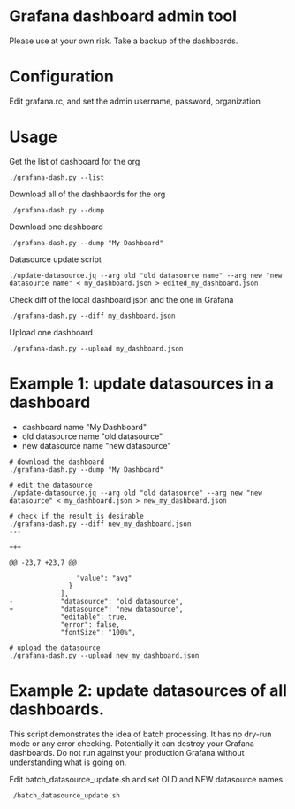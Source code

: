 # Grafana dashboard admin tool

Please use at your own risk. Take a backup of the dashboards.

# Configuration
Edit grafana.rc, and set the admin username, password, organization

# Usage

Get the list of dashboard for the org

```
./grafana-dash.py --list
```

Download all of the dashbaords for the org

```
./grafana-dash.py --dump
```

Download one dashboard

```
./grafana-dash.py --dump "My Dashboard"
```

Datasource update script
```
./update-datasource.jq --arg old "old datasource name" --arg new "new datasource name" < my_dashboard.json > edited_my_dashboard.json
```

Check diff of the local dashboard json and the one in Grafana

```
./grafana-dash.py --diff my_dashboard.json
```

Upload one dashboard

```
./grafana-dash.py --upload my_dashboard.json
```

# Example 1: update datasources in a dashboard
- dashboard name "My Dashboard"
- old datasource name "old datasource"
- new datasource name "new datasource"

```
# download the dashboard
./grafana-dash.py --dump "My Dashboard"

# edit the datasource
./update-datasource.jq --arg old "old datasource" --arg new "new datasource" < my_dashboard.json > new_my_dashboard.json

# check if the result is desirable
./grafana-dash.py --diff new_my_dashboard.json
---

+++

@@ -23,7 +23,7 @@

                 "value": "avg"
               }
             ],
-            "datasource": "old datasource",
+            "datasource": "new datasource",
             "editable": true,
             "error": false,
             "fontSize": "100%",

# upload the datasource
./grafana-dash.py --upload new_my_dashboard.json
```


# Example 2: update datasources of all dashboards.
This script demonstrates the idea of batch processing.
It has no dry-run mode or any error checking.  Potentially it can destroy your Grafana dashboards.
Do not run against your production Grafana without understanding what is going on.

Edit batch_datasource_update.sh and set OLD and NEW datasource names
```
./batch_datasource_update.sh
```



